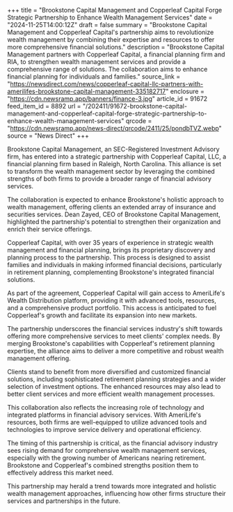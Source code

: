 +++
title = "Brookstone Capital Management and Copperleaf Capital Forge Strategic Partnership to Enhance Wealth Management Services"
date = "2024-11-25T14:00:12Z"
draft = false
summary = "Brookstone Capital Management and Copperleaf Capital's partnership aims to revolutionize wealth management by combining their expertise and resources to offer more comprehensive financial solutions."
description = "Brookstone Capital Management partners with Copperleaf Capital, a financial planning firm and RIA, to strengthen wealth management services and provide a comprehensive range of solutions. The collaboration aims to enhance financial planning for individuals and families."
source_link = "https://newsdirect.com/news/copperleaf-capital-llc-partners-with-amerilifes-brookstone-capital-management-335182717"
enclosure = "https://cdn.newsramp.app/banners/finance-3.jpg"
article_id = 91672
feed_item_id = 8892
url = "/202411/91672-brookstone-capital-management-and-copperleaf-capital-forge-strategic-partnership-to-enhance-wealth-management-services"
qrcode = "https://cdn.newsramp.app/news-direct/qrcode/2411/25/pondbTVZ.webp"
source = "News Direct"
+++

<p>Brookstone Capital Management, an SEC-Registered Investment Advisory firm, has entered into a strategic partnership with Copperleaf Capital, LLC, a financial planning firm based in Raleigh, North Carolina. This alliance is set to transform the wealth management sector by leveraging the combined strengths of both firms to provide a broader range of financial advisory services.</p><p>The collaboration is expected to enhance Brookstone's holistic approach to wealth management, offering clients an extended array of insurance and securities services. Dean Zayed, CEO of Brookstone Capital Management, highlighted the partnership's potential to strengthen their organization and enrich their service offerings.</p><p>Copperleaf Capital, with over 35 years of experience in strategic wealth management and financial planning, brings its proprietary discovery and planning process to the partnership. This process is designed to assist families and individuals in making informed financial decisions, particularly in retirement planning, complementing Brookstone's integrated financial solutions.</p><p>As part of the agreement, Copperleaf Capital will gain access to AmeriLife's Wealth Distribution platform, providing it with advanced tools, resources, and a comprehensive product portfolio. This access is anticipated to fuel Copperleaf's growth and facilitate its expansion into new markets.</p><p>The partnership underscores the financial services industry's shift towards offering more comprehensive services to meet clients' complex needs. By merging Brookstone's capabilities with Copperleaf's retirement planning expertise, the alliance aims to deliver a more competitive and robust wealth management offering.</p><p>Clients stand to benefit from more diversified and customized financial solutions, including sophisticated retirement planning strategies and a wider selection of investment options. The enhanced resources may also lead to better client services and more efficient wealth management processes.</p><p>This collaboration also reflects the increasing role of technology and integrated platforms in financial advisory services. With AmeriLife's resources, both firms are well-equipped to utilize advanced tools and technologies to improve service delivery and operational efficiency.</p><p>The timing of this partnership is critical, as the financial advisory industry sees rising demand for comprehensive wealth management services, especially with the growing number of Americans nearing retirement. Brookstone and Copperleaf's combined strengths position them to effectively address this market need.</p><p>This partnership may herald a trend towards more integrated and holistic wealth management approaches, influencing how other firms structure their services and partnerships in the future.</p>